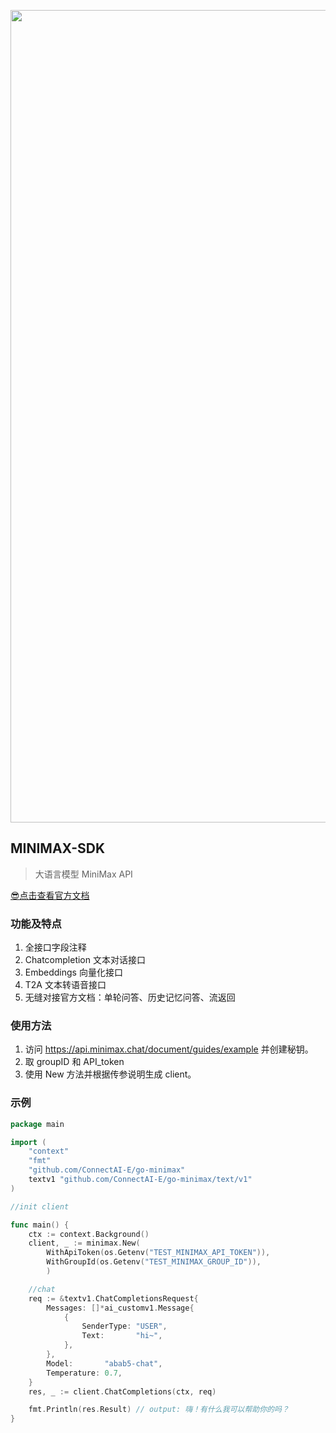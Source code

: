 

<p align='center'>
    <img src='https://github.com/ConnectAI-E/go-minimax/assets/50035229/c87ca385-f9a6-4f81-a0a9-67828af63334' alt='' width='1300'/>
</p>

## MINIMAX-SDK
> 大语言模型 MiniMax API

[😎点击查看官方文档](https://www.yuque.com/minimax/api)

### 功能及特点

1. 全接口字段注释
2. Chatcompletion 文本对话接口
3. Embeddings 向量化接口
4. T2A 文本转语音接口
5. 无缝对接官方文档：单轮问答、历史记忆问答、流返回

### 使用方法

1. 访问 https://api.minimax.chat/document/guides/example 并创建秘钥。
2. 取 groupID 和 API_token
3. 使用 New 方法并根据传参说明生成 client。

### 示例

```go
package main

import (
	"context"
	"fmt"
	"github.com/ConnectAI-E/go-minimax"
	textv1 "github.com/ConnectAI-E/go-minimax/text/v1"
)

//init client

func main() {
	ctx := context.Background()
	client, _ := minimax.New(
		WithApiToken(os.Getenv("TEST_MINIMAX_API_TOKEN")),
		WithGroupId(os.Getenv("TEST_MINIMAX_GROUP_ID")),
		)

	//chat
	req := &textv1.ChatCompletionsRequest{
		Messages: []*ai_customv1.Message{
			{
				SenderType: "USER",
				Text:       "hi~",
			},
		},
		Model:       "abab5-chat",
		Temperature: 0.7,
	}
	res, _ := client.ChatCompletions(ctx, req)

	fmt.Println(res.Result) // output: 嗨！有什么我可以帮助你的吗？
}

```
